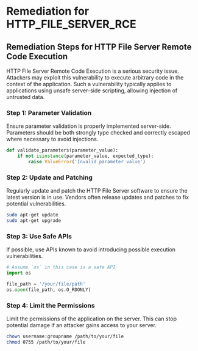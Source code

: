 # Remediation for HTTP_FILE_SERVER_RCE

## Remediation Steps for HTTP File Server Remote Code Execution
HTTP File Server Remote Code Execution is a serious security issue. Attackers may exploit this vulnerability to execute arbitrary code in the context of the application. Such a vulnerability typically applies to applications using unsafe server-side scripting, allowing injection of untrusted data.

### Step 1: Parameter Validation
Ensure parameter validation is properly implemented server-side. Parameters should be both strongly type checked and correctly escaped where necessary to avoid injections.

```python
def validate_parameters(parameter_value):
    if not isinstance(parameter_value, expected_type):
        raise ValueError('Invalid parameter value')
```

### Step 2: Update and Patching
Regularly update and patch the HTTP File Server software to ensure the latest version is in use. Vendors often release updates and patches to fix potential vulnerabilities.

```bash
sudo apt-get update
sudo apt-get upgrade
```

### Step 3: Use Safe APIs
If possible, use APIs known to avoid introducing possible execution vulnerabilities.

```python
# Assume `os` in this case is a safe API
import os

file_path = '/your/file/path'
os.open(file_path, os.O_RDONLY)
```

### Step 4: Limit the Permissions
Limit the permissions of the application on the server. This can stop potential damage if an attacker gains access to your server.

```bash
chown username:groupname /path/to/your/file
chmod 0755 /path/to/your/file
```